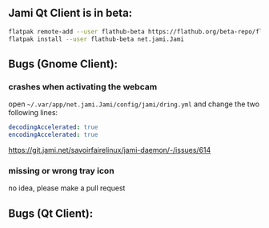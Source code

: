 
## Jami Qt Client is in beta:
```sh
flatpak remote-add --user flathub-beta https://flathub.org/beta-repo/flathub-beta.flatpakrepo
flatpak install --user flathub-beta net.jami.Jami
```


## Bugs (Gnome Client):

### crashes when activating the webcam
open `~/.var/app/net.jami.Jami/config/jami/dring.yml` and change the two following lines:
```yml
decodingAccelerated: true
encodingAccelerated: true
```
https://git.jami.net/savoirfairelinux/jami-daemon/-/issues/614

### missing or wrong tray icon
no idea, please make a pull request


## Bugs (Qt Client):

